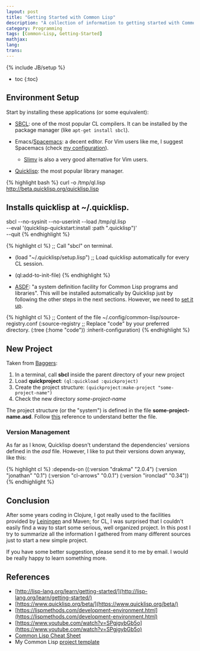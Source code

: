 ```yaml
---
layout: post
title: "Getting Started with Common Lisp"
description: "A collection of information to getting started with Common Lisp"
category: Programming
tags: [Common-Lisp, Getting-Started]
mathjax:
lang:
trans:
---
```

{% include JB/setup %}

* toc
{:toc}

## Environment Setup

Start by installing these applications (or some equivalent):

* [SBCL](http://www.sbcl.org/): one of the most popular CL compilers. It can be
    installed by the package manager (like `apt-get install sbcl`).

* Emacs/[Spacemacs](http://spacemacs.org/): a decent editor. For Vim users like
    me, I suggest Spacemacs (check
    [my configuration](https://github.com/boechat107/boringfiles)).
    * [Slimv](https://github.com/kovisoft/slimv) is also a very good
    alternative for Vim users.

* [Quicklisp](https://www.quicklisp.org/beta/): the most popular library
    manager.

{% highlight bash %}
curl -o /tmp/ql.lisp http://beta.quicklisp.org/quicklisp.lisp
## Installs quicklisp at ~/.quicklisp.
sbcl --no-sysinit --no-userinit --load /tmp/ql.lisp \
     --eval '(quicklisp-quickstart:install :path ".quicklisp")' \
     --quit
{% endhighlight %}

{% highlight cl %}
;; Call "sbcl" on terminal.
* (load "~/.quicklisp/setup.lisp")
;; Load quicklisp automatically for every CL session.
* (ql:add-to-init-file)
{% endhighlight %}

* [ASDF](https://common-lisp.net/project/asdf/asdf.html): "a system definition
    facility for Common Lisp programs and libraries". This will be installed
    automatically by Quicklisp just by following the other steps in the next
    sections. However, we need to
    [set it up](http://lisp-lang.org/learn/writing-libraries).

{% highlight cl %}
;; Content of the file ~/.config/common-lisp/source-registry.conf
(:source-registry
  ;; Replace "code" by your preferred directory.
  (:tree (:home "code"))
  :inherit-configuration)
{% endhighlight %}

## New Project

Taken from [Baggers](https://www.youtube.com/watch?v=SPgjgybGb5o):

1. In a terminal, call **sbcl** inside the parent directory of your new project
2. Load **quickproject**: `(ql:quickload :quickproject)`
3. Create the project structure: `(quickproject:make-project "some-project-name")`
4. Check the new directory *some-project-name*

The project structure (or the "system") is defined in the file
**some-project-name.asd**. Follow
[this](http://lisp-lang.org/learn/writing-libraries) reference to understand
better the file.

### Version Management

As far as I know, Quicklisp doesn't understand the dependencies' versions
defined in the *asd* file. However, I like to put their versions down anyway,
like this:

{% highlight cl %}
  :depends-on ((:version "drakma" "2.0.4")
               (:version "jonathan" "0.1")
               (:version "cl-arrows" "0.0.1")
               (:version "ironclad" "0.34"))
{% endhighlight %}

## Conclusion

After some years coding in Clojure, I got really used to the facilities provided
by [Leiningen](https://leiningen.org/) and Maven; for CL, I was surprised that I
couldn't easily find a way to start some serious, well organized project. In
this post I try to summarize all the information I gathered from many different
sources just to start a new simple project.

If you have some better suggestion, please send it to me by email. I would be
really happy to learn something more.

## References

* [http://lisp-lang.org/learn/getting-started/](http://lisp-lang.org/learn/getting-started/)
* [https://www.quicklisp.org/beta/](https://www.quicklisp.org/beta/)
* [https://lispmethods.com/development-environment.html](https://lispmethods.com/development-environment.html)
* [https://www.youtube.com/watch?v=SPgjgybGb5o](https://www.youtube.com/watch?v=SPgjgybGb5o)
* [Common Lisp Cheat Sheet](https://www.cheatography.com/boechat107/cheat-sheets/common-lisp/)
* My Common Lisp [project template](https://github.com/boechat107/cl-project-template)
